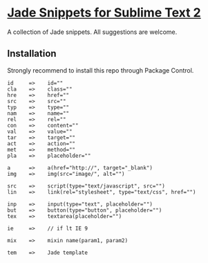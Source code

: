 # [Jade Snippets for Sublime Text 2](https://github.com/P233/Jade-Snippets-for-Sublime-Text-2)

A collection of Jade snippets. All suggestions are welcome.

## Installation
Strongly recommend to install this repo through Package Control.

```
id     =>    id=""
cla    =>    class=""
hre    =>    href=""
src    =>    src=""
typ    =>    type=""
nam    =>    name=""
rel    =>    rel=""
con    =>    content=""
val    =>    value=""
tar    =>    target=""
act    =>    action=""
met    =>    method=""
pla    =>    placeholder=""

a      =>    a(href="http://", target="_blank")
img    =>    img(src="image/", alt="")

src    =>    script(type="text/javascript", src="")
lin    =>    link(rel="stylesheet", type="text/css", href="")

inp    =>    input(type="text", placeholder="")
but    =>    button(type="button", placeholder="")
tex    =>    textarea(placeholder="")

ie     =>    // if lt IE 9

mix    =>    mixin name(param1, param2)

tem    =>    Jade template
```